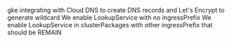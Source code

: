 gke integrating with Cloud DNS to create DNS records and Let's Encrypt to generate wildcard
We enable LookupService with no ingressPrefix
We enable LookupService in clusterPackages with other ingressPrefix that should be REMAIN
